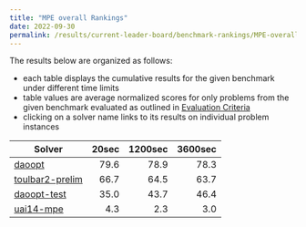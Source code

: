 ```yaml
---
title: "MPE overall Rankings"
date: 2022-09-30
permalink: /results/current-leader-board/benchmark-rankings/MPE-overall-rankings
---
```




The results below are organized as follows:
- each table displays the cumulative results for the given benchmark under different time limits
- table values are average normalized scores for only problems from the given benchmark evaluated as outlined in [Evaluation Criteria](https://uaicompetition.github.io/uci-2022/results/evaluation-criteria/)
- clicking on a solver name links to its results on individual problem instances


|                            Solver                             | 20sec | 1200sec | 3600sec |
| ------------------------------------------------------------- | ----: | ------: | ------: |
| [daoopt](../solver-scores/daoopt-scores.md)                   |  79.6 |    78.9 |    78.3 |
| [toulbar2-prelim](../solver-scores/toulbar2-prelim-scores.md) |  66.7 |    64.5 |    63.7 |
| [daoopt-test](../solver-scores/daoopt-test-scores.md)         |  35.0 |    43.7 |    46.4 |
| [uai14-mpe](../solver-scores/uai14-mpe-scores.md)             |   4.3 |     2.3 |     3.0 |

